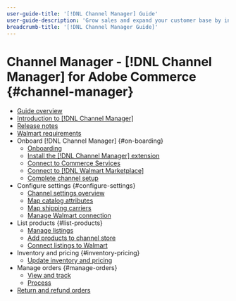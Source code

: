 ```yaml
---
user-guide-title: '[!DNL Channel Manager] Guide'
user-guide-description: 'Grow sales and expand your customer base by integrating Adobe Commerce or Magento Open Source with your [!DNL Walmart Marketplace] Seller Central] account.'
breadcrumb-title: '[!DNL Channel Manager Guide]'
---
```


# Channel Manager - [!DNL Channel Manager] for Adobe Commerce {#channel-manager}

- [Guide overview](guide-overview.md)
- [Introduction to [!DNL Channel Manager]](overview.md)
- [Release notes](release-notes.md)
- [Walmart requirements](walmart-requirements.md)
- Onboard [!DNL Channel Manager] {#on-boarding}
  - [Onboarding](onboard.md)
  - [Install the [!DNL Channel Manager] extension](install.md)
  - [Connect to Commerce Services](connect.md)
  - [Connect to [!DNL Walmart Marketplace]](connect-marketplace.md)
  - [Complete channel setup](complete-sales-channel-store-setup.md)
- Configure settings {#configure-settings}
  - [Channel settings overview](settings-overview.md)
  - [Map catalog attributes](map-catalog-attributes.md)
  - [Map shipping carriers](map-shipping-carriers.md)
  - [Manage Walmart connection](manage-wmt-connection.md)
- List products {#list-products}
  - [Manage listings](manage-listings.md)
  - [Add products to channel store](add-products-to-channel-store.md)
  - [Connect listings to Walmart](connect-listings-to-marketplace.md)
- Inventory and pricing {#inventory-pricing}
  - [Update inventory and pricing](inventory-and-price-updates.md)
- Manage orders {#manage-orders}
  - [View and track](manage-orders.md)
  - [Process](process-orders.md)
- [Return and refund orders](return-refund-orders.md)


